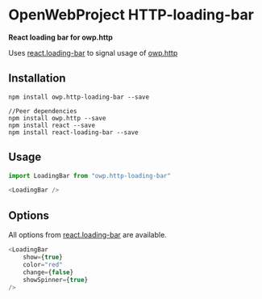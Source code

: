 # OpenWebProject HTTP-loading-bar

**React loading bar for owp.http**

Uses [react.loading-bar](https://www.npmjs.com/package/react-loading-bar) to signal usage of [owp.http](https://github.com/AndreasArvidsson/OpenWebProject-HTTP)

## Installation
```
npm install owp.http-loading-bar --save

//Peer dependencies
npm install owp.http --save
npm install react --save
npm install react-loading-bar --save
```

## Usage
```javascript
import LoadingBar from "owp.http-loading-bar"

<LoadingBar />
```

## Options
All options from [react.loading-bar](https://www.npmjs.com/package/react-loading-bar) are available.

```javascript
<LoadingBar
    show={true}
    color="red"
    change={false}
    showSpinner={true}
/>
```